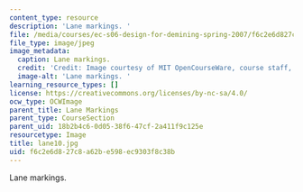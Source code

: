 ```yaml
---
content_type: resource
description: 'Lane markings. '
file: /media/courses/ec-s06-design-for-demining-spring-2007/f6c2e6d827c8a62be598ec9303f8c38b_lane10.jpg
file_type: image/jpeg
image_metadata:
  caption: Lane markings.
  credit: 'Credit: Image courtesy of MIT OpenCourseWare, course staff, and students.'
  image-alt: 'Lane markings. '
learning_resource_types: []
license: https://creativecommons.org/licenses/by-nc-sa/4.0/
ocw_type: OCWImage
parent_title: Lane Markings
parent_type: CourseSection
parent_uid: 18b2b4c6-0d05-38f6-47cf-2a411f9c125e
resourcetype: Image
title: lane10.jpg
uid: f6c2e6d8-27c8-a62b-e598-ec9303f8c38b
---
```

Lane markings. 